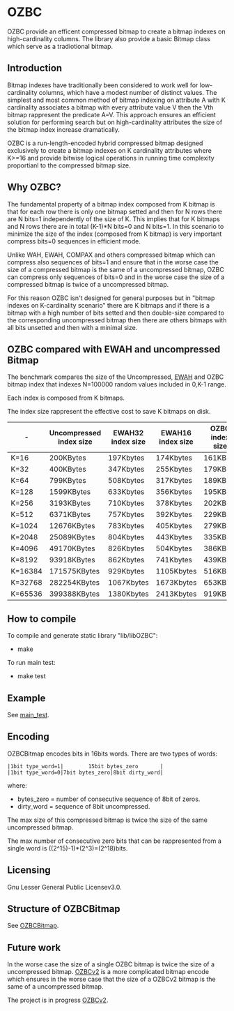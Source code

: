 # OZBC
OZBC provide an efficent compressed bitmap 
to create a bitmap indexes on high-cardinality columns.
The library also provide a basic Bitmap class which serve
as a tradiotional bitmap.

## Introduction
Bitmap indexes have traditionally been considered
to work well for low-cardinality columns,
which have a modest number of distinct values.
The simplest and most common method of bitmap indexing 
on attribute A with K cardinality associates a bitmap
with every attribute value V then the Vth bitmap rappresent
the predicate A=V. 
This approach ensures an efficient solution for performing
search but on high-cardinality attributes the size of the 
bitmap index increase dramatically.

OZBC is a run-length-encoded hybrid 
compressed bitmap designed exclusively to create
a bitmap indexes on K cardinality attributes where K>=16
and provide bitwise logical operations in running time
complexity proportianl to the compressed bitmap size.

## Why OZBC?
The fundamental property of a bitmap index composed from
K bitmap is that for each row there is only one bitmap 
setted and then for N rows there are N bits=1 independently
of the size of K. This implies that for K bitmaps and N rows
there are in total (K-1)*N bits=0 and N bits=1.
In this scenario to minimize the size of the index (composed
from K bitmap) is very important compress bits=0 sequences in
efficient mode.

Unlike WAH, EWAH, COMPAX and others compressed bitmap which
can compress also sequences of bits=1 and ensure that in the
worse case the size of a compressed bitmap is the same of
a uncompressed bitmap, OZBC can compress only sequences of 
bits=0 and in the worse case the size of a compressed bitmap
is twice of a uncompressed bitmap.

For this reason OZBC isn't designed for general purposes
but in "bitmap indexes on K-cardinality scenario" there
are K bitmaps and if there is a bitmap with a high number 
of bits setted and then double-size compared to the
corresponding uncompressed bitmap then there are others
bitmaps with all bits unsetted and then with a minimal size.

## OZBC compared with EWAH and uncompressed Bitmap
The benchmark compares the size of the Uncompressed,
[EWAH] and OZBC bitmap index that indexes
N=100000 random values included in 0,K-1 range. 

Each index is composed from K bitmaps.

The index size rappresent the effective cost to save K bitmaps on disk.

|-      |Uncompressed index size|EWAH32 index size|EWAH16 index size|OZBC index size|
|-------|-----------------------|-----------------|-----------------|---------------|
|K=16   |              200KBytes|        197Kbytes|        174Kbytes|       161KByte|
|K=32   |              400KBytes|        347Kbytes|        255Kbytes|       179KByte|
|K=64   |              799KBytes|        508Kbytes|        317Kbytes|       189KByte|
|K=128  |             1599KBytes|        633Kbytes|        356Kbytes|       195KByte|
|K=256  |             3193KBytes|        710Kbytes|        378Kbytes|       202KByte|
|K=512  |             6371KBytes|        757Kbytes|        392Kbytes|       229KByte|
|K=1024 |            12676KBytes|        783Kbytes|        405Kbytes|       279KByte|
|K=2048 |            25089KBytes|        804Kbytes|        443Kbytes|       335KByte|
|K=4096 |            49170KBytes|        826Kbytes|        504Kbytes|       386KByte|
|K=8192 |            93918KBytes|        862Kbytes|        741Kbytes|       439KByte|
|K=16384|           171575KBytes|        929Kbytes|       1105Kbytes|       516KByte|
|K=32768|           282254KBytes|       1067Kbytes|       1673Kbytes|       653KByte|
|K=65536|           399388KBytes|       1380Kbytes|       2413Kbytes|       919KByte|

[EWAH]: https://github.com/lemire/EWAHBoolArray

## How to compile
To compile and generate static library "lib/libOZBC":
- make

To run main test:
- make test 

## Example
See [main_test].

[main_test]: main_test.cpp

## Encoding
OZBCBitmap encodes bits in 16bits words.
There are two types of words:

    |1bit type_word=1|        15bit bytes_zero       |
    |1bit type_word=0|7bit bytes_zero|8bit dirty_word|

where:
- bytes_zero = number of consecutive sequence of 8bit of zeros.
- dirty_word = sequence of 8bit uncompressed.

The max size of this compressed bitmap is twice the size of the same
uncompressed bitmap.

The max number of consecutive zero bits that can be rappresented
from a single word is ((2^15)-1)*(2^3)=(2^18)bits.

## Licensing
Gnu Lesser General Public Licensev3.0.

## Structure of OZBCBitmap
See [OZBCBitmap].

[OZBCBitmap]: /headers/ozbc.h

## Future work
In the worse case the size of a single OZBC bitmap is twice
the size of a uncompressed bitmap. [OZBCv2] is a more complicated
bitmap encode which ensures in the worse case that the size of
a OZBCv2 bitmap is the same of a uncompressed bitmap. 

The project is in progress [OZBCv2].

[OZBCv2]: https://github.com/uccidibuti/OZBCv2
